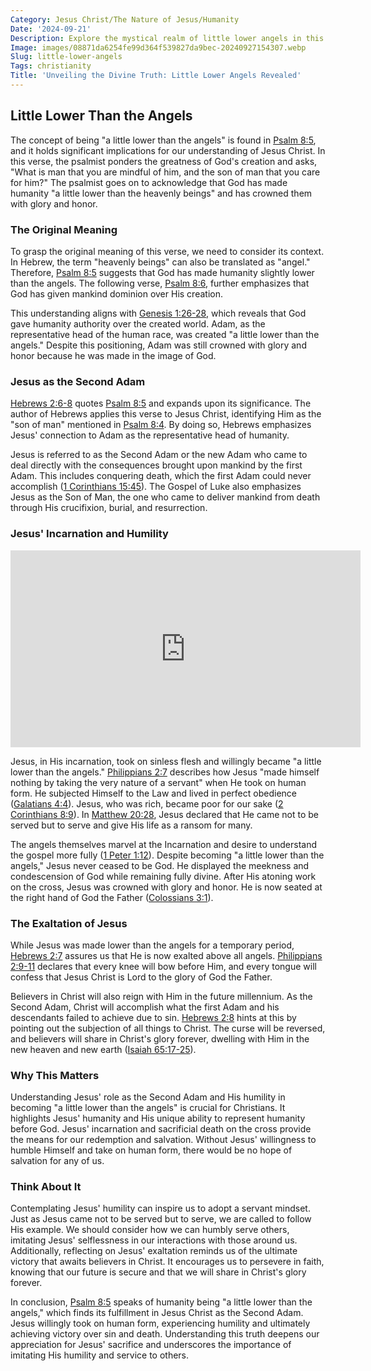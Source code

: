```yaml
---
Category: Jesus Christ/The Nature of Jesus/Humanity
Date: '2024-09-21'
Description: Explore the mystical realm of little lower angels in this captivating article, delving into their significance and role in spiritual beliefs. Discover the enchanting world of these celestial beings in a concise exploration.
Image: images/08871da6254fe99d364f539827da9bec-20240927154307.webp
Slug: little-lower-angels
Tags: christianity
Title: 'Unveiling the Divine Truth: Little Lower Angels Revealed'
---
```


## Little Lower Than the Angels

The concept of being "a little lower than the angels" is found in [Psalm 8:5](https://www.bibleref.com/Psalm/8/Psalm-8-5.html), and it holds significant implications for our understanding of Jesus Christ. In this verse, the psalmist ponders the greatness of God's creation and asks, "What is man that you are mindful of him, and the son of man that you care for him?" The psalmist goes on to acknowledge that God has made humanity "a little lower than the heavenly beings" and has crowned them with glory and honor.

### The Original Meaning

To grasp the original meaning of this verse, we need to consider its context. In Hebrew, the term "heavenly beings" can also be translated as "angel." Therefore, [Psalm 8:5](https://www.bibleref.com/Psalm/8/Psalm-8-5.html) suggests that God has made humanity slightly lower than the angels. The following verse, [Psalm 8:6](https://www.bibleref.com/Psalm/8/Psalm-8-6.html), further emphasizes that God has given mankind dominion over His creation.

This understanding aligns with [Genesis 1:26-28](https://www.bibleref.com/Genesis/1/Genesis-1-26.html), which reveals that God gave humanity authority over the created world. Adam, as the representative head of the human race, was created "a little lower than the angels." Despite this positioning, Adam was still crowned with glory and honor because he was made in the image of God.

### Jesus as the Second Adam

[Hebrews 2:6-8](https://www.bibleref.com/Hebrews/2/Hebrews-2-6.html) quotes [Psalm 8:5](https://www.bibleref.com/Psalm/8/Psalm-8-5.html) and expands upon its significance. The author of Hebrews applies this verse to Jesus Christ, identifying Him as the "son of man" mentioned in [Psalm 8:4](https://www.bibleref.com/Psalm/8/Psalm-8-4.html). By doing so, Hebrews emphasizes Jesus' connection to Adam as the representative head of humanity.

Jesus is referred to as the Second Adam or the new Adam who came to deal directly with the consequences brought upon mankind by the first Adam. This includes conquering death, which the first Adam could never accomplish ([1 Corinthians 15:45](https://www.bibleref.com/1-Corinthians/15/1-Corinthians-15-45.html)). The Gospel of Luke also emphasizes Jesus as the Son of Man, the one who came to deliver mankind from death through His crucifixion, burial, and resurrection.

### Jesus' Incarnation and Humility


<iframe width="560" height="315" src="https://www.youtube.com/embed/F__lEJ3A0GM" frameborder="0" allow="autoplay; encrypted-media" allowfullscreen></iframe>


Jesus, in His incarnation, took on sinless flesh and willingly became "a little lower than the angels." [Philippians 2:7](https://www.bibleref.com/Philippians/2/Philippians-2-7.html) describes how Jesus "made himself nothing by taking the very nature of a servant" when He took on human form. He subjected Himself to the Law and lived in perfect obedience ([Galatians 4:4](https://www.bibleref.com/Galatians/4/Galatians-4-4.html)). Jesus, who was rich, became poor for our sake ([2 Corinthians 8:9](https://www.bibleref.com/2-Corinthians/8/2-Corinthians-8-9.html)). In [Matthew 20:28](https://www.bibleref.com/Matthew/20/Matthew-20-28.html), Jesus declared that He came not to be served but to serve and give His life as a ransom for many.

The angels themselves marvel at the Incarnation and desire to understand the gospel more fully ([1 Peter 1:12](https://www.bibleref.com/1-Peter/1/1-Peter-1-12.html)). Despite becoming "a little lower than the angels," Jesus never ceased to be God. He displayed the meekness and condescension of God while remaining fully divine. After His atoning work on the cross, Jesus was crowned with glory and honor. He is now seated at the right hand of God the Father ([Colossians 3:1](https://www.bibleref.com/Colossians/3/Colossians-3-1.html)).

### The Exaltation of Jesus

While Jesus was made lower than the angels for a temporary period, [Hebrews 2:7](https://www.bibleref.com/Hebrews/2/Hebrews-2-7.html) assures us that He is now exalted above all angels. [Philippians 2:9-11](https://www.bibleref.com/Philippians/2/Philippians-2-9.html) declares that every knee will bow before Him, and every tongue will confess that Jesus Christ is Lord to the glory of God the Father.

Believers in Christ will also reign with Him in the future millennium. As the Second Adam, Christ will accomplish what the first Adam and his descendants failed to achieve due to sin. [Hebrews 2:8](https://www.bibleref.com/Hebrews/2/Hebrews-2-8.html) hints at this by pointing out the subjection of all things to Christ. The curse will be reversed, and believers will share in Christ's glory forever, dwelling with Him in the new heaven and new earth ([Isaiah 65:17-25](https://www.bibleref.com/Isaiah/65/Isaiah-65-17.html)).

### Why This Matters

Understanding Jesus' role as the Second Adam and His humility in becoming "a little lower than the angels" is crucial for Christians. It highlights Jesus' humanity and His unique ability to represent humanity before God. Jesus' incarnation and sacrificial death on the cross provide the means for our redemption and salvation. Without Jesus' willingness to humble Himself and take on human form, there would be no hope of salvation for any of us.

### Think About It

Contemplating Jesus' humility can inspire us to adopt a servant mindset. Just as Jesus came not to be served but to serve, we are called to follow His example. We should consider how we can humbly serve others, imitating Jesus' selflessness in our interactions with those around us. Additionally, reflecting on Jesus' exaltation reminds us of the ultimate victory that awaits believers in Christ. It encourages us to persevere in faith, knowing that our future is secure and that we will share in Christ's glory forever.

In conclusion, [Psalm 8:5](https://www.bibleref.com/Psalm/8/Psalm-8-5.html) speaks of humanity being "a little lower than the angels," which finds its fulfillment in Jesus Christ as the Second Adam. Jesus willingly took on human form, experiencing humility and ultimately achieving victory over sin and death. Understanding this truth deepens our appreciation for Jesus' sacrifice and underscores the importance of imitating His humility and service to others.